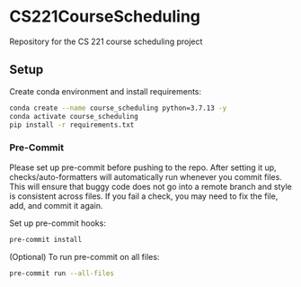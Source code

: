 # CS221CourseScheduling
Repository for the CS 221 course scheduling project

## Setup
Create conda environment and install requirements:
```sh
conda create --name course_scheduling python=3.7.13 -y
conda activate course_scheduling
pip install -r requirements.txt
```

### Pre-Commit
Please set up pre-commit before pushing to the repo. After setting it up, checks/auto-formatters will automatically run whenever you commit files. This will ensure that buggy code does not go into a remote branch and style is consistent across files. If you fail a check, you may need to fix the file, add, and commit it again.

Set up pre-commit hooks:
```sh
pre-commit install
```

(Optional) To run pre-commit on all files:
```sh
pre-commit run --all-files
```
